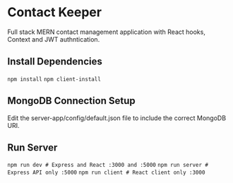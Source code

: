 # Contact Keeper

Full stack MERN contact management application with React hooks, Context and JWT authntication.

## Install Dependencies

`npm install`
`npm client-install`

## MongoDB Connection Setup

Edit the server-app/config/default.json file to include the correct MongoDB URI.

## Run Server

`npm run dev # Express and React :3000 and :5000`
`npm run server # Express API only :5000`
`npm run client # React client only :3000`
